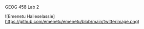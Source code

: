 GEOG 458 Lab 2

![Emenetu Haileselassie] https://github.com/emenetu/emenetu/blob/main/twitterimage.png)
